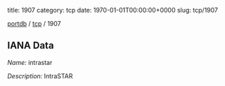 title: 1907
category: tcp
date: 1970-01-01T00:00:00+0000
slug: tcp/1907

[portdb](/) / [tcp](/category/tcp.html) / 1907


## IANA Data

_Name:_ intrastar

_Description:_ IntraSTAR

